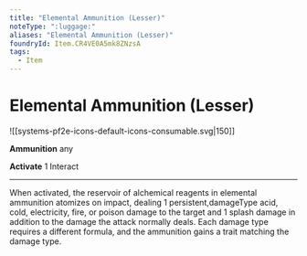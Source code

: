 ```yaml
---
title: "Elemental Ammunition (Lesser)"
noteType: ":luggage:"
aliases: "Elemental Ammunition (Lesser)"
foundryId: Item.CR4VE0A5mk8ZNzsA
tags:
  - Item
---
```


# Elemental Ammunition (Lesser)
![[systems-pf2e-icons-default-icons-consumable.svg|150]]

**Ammunition** any

**Activate** 1 Interact

* * *

When activated, the reservoir of alchemical reagents in elemental ammunition atomizes on impact, dealing 1 persistent,damageType acid, cold, electricity, fire, or poison damage to the target and 1 splash damage in addition to the damage the attack normally deals. Each damage type requires a different formula, and the ammunition gains a trait matching the damage type.
